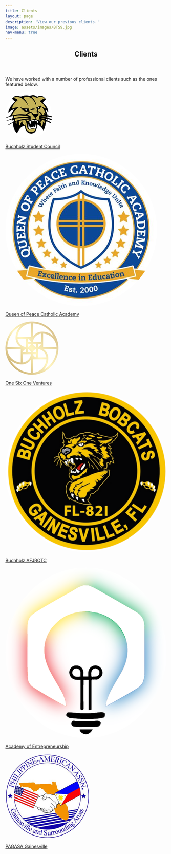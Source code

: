 ```yaml
---
title: Clients
layout: page
description: 'View our previous clients.'
image: assets/images/BTS9.jpg
nav-menu: true
---
```


<!-- Main -->
<div id="main">

<!-- One -->
<section id="one">
	<div class="inner">
		<header class="major">
			<h2>Clients</h2>
		</header>
		<p>We have worked with a number of professional clients such as the ones featured below.</p>
	</div>
</section>

<!-- Two -->
<section id="two" class="spotlights">
	<section style="margin 0 auto;">
		<div class="content">
			<a href="https://www.sbac.edu/buchholz" width="166 vw" height="166 vw">
				<img src="assets/images/BHS.png" style="border-radius: 50%;" alt="Buchholz Student Government">
				<p>Buchholz Student Council</p>
			</a>
		</div>
		<div class="content">
			<a href="https://qopacademy.org" width="166 vw" height="166 vw">
				<img src="assets/images/QOP.jpeg" style="border-radius: 50%;" alt="Queen of Peace Catholic Academy">
				<p>Queen of Peace Catholic Academy</p>
			</a>
		</div>
		<div class="content">
			<a href="https://www.onesixone.ventures" width="166 vw" height="166 vw">
				<img src="assets/images/ONESIXONE.png" style="border-radius: 50%;" alt="PAGASA">
				<p>One Six One Ventures</p>
			</a>
		</div>
		<div class="content">
			<a href="https://sites.google.com/gm.sbac.edu/buchholz-afjrotc/home" width="166 vw" height="166 vw">
				<img src="assets/images/BHSAFJROTC.png" style="border-radius: 50%;" alt="Buchholz AF JROTC">
				<p>Buchholz AFJROTC</p>
			</a>
		</div>
		<div class="content">
			<a href="https://sites.google.com/gm.sbac.edu/academyofentrepreneurship/home" width="166 vw" height="166 vw">
				<img src="assets/images/AOE.png" style="border-radius: 50%;" alt="PAGASA">
				<p>Academy of Entrepreneurship</p>
			</a>
		</div>
		<div class="content">
			<a href="http://www.pagasagainesville.org/news.html" width="166 vw" height="166 vw">
				<img src="assets/images/PAGASA.png" style="border-radius: 50%;" alt="PAGASA">
				<p>PAGASA Gainesville</p>
			</a>
		</div>
	</section>
</section>
</div>
